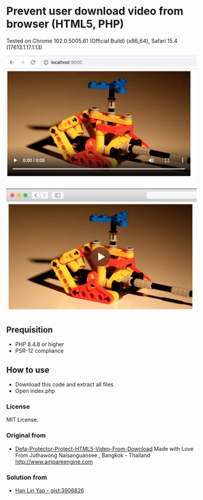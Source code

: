 # Prevent user download video from browser (HTML5, PHP)

Tested on Chrome 102.0.5005.61 (Official Build) (x86_64), Safari  15.4 (17613.1.17.1.13)

![Chrome](tested_chrome.png)

![Safari](tested_safari.png)

## Prequisition
- PHP 8.4.8 or higher
- PSR-12 compliance

## How to use
 - Download this code and extract all files
 - Open index.php

### License
MIT License.

### Original from

- [Defa-Protector-Protect-HTML5-Video-From-Download](https://sourceforge.net/projects/defaprotecthtml5videodownload/files/latest/download) Made with Love From Juthawong Naisanguansee , Bangkok - Thailand http://www.ampareengine.com

### Solution from

- [Han Lin Yap - gist:3906826](https://gist.github.com/codler/3906826)